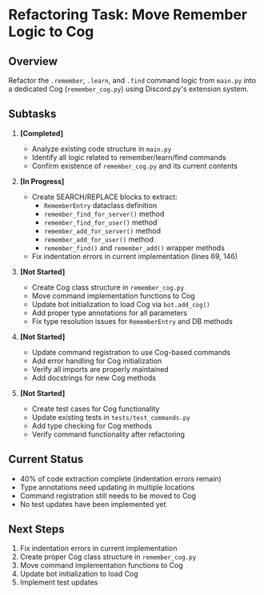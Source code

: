 # Refactoring Task: Move Remember Logic to Cog

## Overview

Refactor the `.remember`, `.learn`, and `.find` command logic from `main.py` into a dedicated Cog (`remember_cog.py`) using Discord.py's extension system.

## Subtasks

1. **[Completed]**
   - Analyze existing code structure in `main.py`
   - Identify all logic related to remember/learn/find commands
   - Confirm existence of `remember_cog.py` and its current contents

2. **[In Progress]**
   - Create SEARCH/REPLACE blocks to extract:
     - `RememberEntry` dataclass definition
     - `remember_find_for_server()` method
     - `remember_find_for_user()` method
     - `remember_add_for_server()` method
     - `remember_add_for_user()` method
     - `remember_find()` and `remember_add()` wrapper methods
   - Fix indentation errors in current implementation (lines 69, 146)

3. **[Not Started]**
   - Create Cog class structure in `remember_cog.py`
   - Move command implementation functions to Cog
   - Update bot initialization to load Cog via `bot.add_cog()`
   - Add proper type annotations for all parameters
   - Fix type resolution issues for `RememberEntry` and DB methods

4. **[Not Started]**
   - Update command registration to use Cog-based commands
   - Add error handling for Cog initialization
   - Verify all imports are properly maintained
   - Add docstrings for new Cog methods

5. **[Not Started]**
   - Create test cases for Cog functionality
   - Update existing tests in `tests/test_commands.py`
   - Add type checking for Cog methods
   - Verify command functionality after refactoring

## Current Status

- 40% of code extraction complete (indentation errors remain)
- Type annotations need updating in multiple locations
- Command registration still needs to be moved to Cog
- No test updates have been implemented yet

## Next Steps

1. Fix indentation errors in current implementation
2. Create proper Cog class structure in `remember_cog.py`
3. Move command implementation functions to Cog
4. Update bot initialization to load Cog
5. Implement test updates
